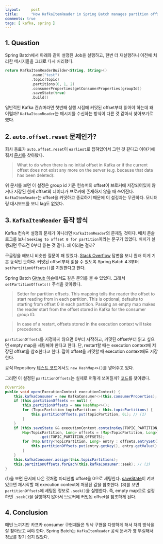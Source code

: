 ```yaml
---
layout:     post
title:      "How KafkaItemReader in Spring Batch manages partition offsets?"
comments: true
tags: [ kafka, spring ]
---
```


## 1. Question

Spring Batch에서 아래와 같이 설정된 Job을 실행하고, 한번 더 재실행하니 이전에 처리한 메시지들을 그대로 다시 처리했다. 

```kotlin
return KafkaItemReaderBuilder<String, String>()
            .name("test")
            .topic(topic)
            .partitions(0, 1, 2)
            .consumerProperties(getConsumerProperties(groupId))
            .saveState(true)
            .build()
```
일반적인 Kafka 컨슈머라면 첫번째 실행 시점에 커밋된 offset부터 읽어야 하는데 왜 이럴까? `KafkaIteamReader`는 메시지를 수신하는 방식이 다른 것 같아서 찾아보기로 했다.

## 2. `auto.offset.reset` 문제인가?

회사 동료가 `auto.offset.reset`이 `earliest`로 잡혀있어서 그런 것 같다고 이야기해줘서 [문서](https://docs.confluent.io/platform/current/installation/configuration/consumer-configs.html#consumerconfigs_auto.offset.reset)를 찾아봤다. 

> What to do when there is no initial offset in Kafka or if the current offset does not exist any more on the server (e.g. because that data has been deleted):

위 문서를 보면 이 설정은 group id 기준 컨슈머의 offset이 브로커에 저장되어있지 않거나 저장된 현재 offset의 데이터가 브로커에 존재하지 않을 때 쓰여진다. `KafkaItemReader`는 offset을 커밋하고 종료하기 때문에 이 설정과는 무관하다. 모니터링 대시보드를 보니 lag도 없었다.

## 3. `KafkaItemReader` 동작 방식

Kafka 컨슈머 설정의 문제가 아니라면 `KafkaItemReader`의 문제일 것이다. 배치 콘솔 로그를 보니 `Seeking to offset 0 for partition`이라는 문구가 있었다. 배치가 실행되면 무조건 0부터 읽는 것 같다. 왜 이러는 걸까?

구글링을 해보니 비슷한 질문이 꽤 있었다. [Stack Overflow](https://stackoverflow.com/a/65882465) 답변을 보니 원래 이게 기본 동작인 듯하다. 커밋된 offset부터 읽을 수 있도록 Spring Batch 4.3부터 `setPartitionOffsets()`를 지원한다고 한다.

Spring Batch [Github 이슈](https://github.com/spring-projects/spring-batch/issues/3631)에서도 같은 문의를 볼 수 있었다. 그래서 `setPartitionOffsets()` 주석을 찾아봤다.

> Setter for partition offsets. This mapping tells the reader the offset to start reading from in each partition. This is optional, defaults to starting from offset 0 in each partition. Passing an empty map makes the reader start from the offset stored in Kafka for the consumer group ID.

> In case of a restart, offsets stored in the execution context will take precedence.

`partitionOffsets`를 지정하지 않으면 0부터 시작하고, 커밋된 offset부터 읽고 싶으면 empty map을 세팅해야 한다고 한다. 단, restart할 때는 execution context에 저장된 offset을 참조한다고 한다. 잡이 offset을 커밋할 때 execution context에도 저장한다.

공식 Repository [테스트 코드](https://github.com/spring-projects/spring-batch/blob/main/spring-batch-infrastructure/src/test/java/org/springframework/batch/item/kafka/KafkaItemReaderTests.java#L250)에서도 `new HashMap<>()`를 넣어주고 있다.

그러면 이 설정된 `partitionOffsets`는 실제로 어떻게 쓰여질까? [코드](https://github.com/spring-projects/spring-batch/blob/c4ad90b9b191b94cb4d21f90e5759bda9857e341/spring-batch-infrastructure/src/main/java/org/springframework/batch/item/kafka/KafkaItemReader.java#L169)를 찾아봤다.

```java
@Override
public void open(ExecutionContext executionContext) {
	this.kafkaConsumer = new KafkaConsumer<>(this.consumerProperties);
	if (this.partitionOffsets == null) {
		this.partitionOffsets = new HashMap<>();
		for (TopicPartition topicPartition : this.topicPartitions) {
			this.partitionOffsets.put(topicPartition, 0L); // (1)
		}
	}
	if (this.saveState && executionContext.containsKey(TOPIC_PARTITION_OFFSETS)) { // (2)
		Map<TopicPartition, Long> offsets = (Map<TopicPartition, Long>) executionContext
				.get(TOPIC_PARTITION_OFFSETS);
		for (Map.Entry<TopicPartition, Long> entry : offsets.entrySet()) {
			this.partitionOffsets.put(entry.getKey(), entry.getValue() == 0 ? 0 : entry.getValue() + 1);
		}
	}
	this.kafkaConsumer.assign(this.topicPartitions);
	this.partitionOffsets.forEach(this.kafkaConsumer::seek); // (3)
}
```

(1)을 보면 문서에 나온 것처럼 파티션별 offset을 0으로 세팅한다. [saveState](https://docs.spring.io/spring-batch/docs/current/reference/html/readersAndWriters.html#process-indicator)이 켜져있으면 재시작할 때 execution context에 저장된 값을 참조한다. (3)를 보면 `partitionOffsets`에 세팅된 정보로 `.seek()`을 실행한다. 즉, empty map으로 설정하면 `.seek()`을 실행하지 않아서 브로커에 커밋된 offset을 참조하게 된다.

## 4. Conclusion

매번 느끼지만 카프카 consumer 구현체들은 워낙 구현을 다양하게 해서 처리 방식을 잘 찾아보고 써야 한다. Spring Batch는 `KafkaItemReader` 공식 문서가 영 부실해서 정보를 찾기 쉽지 않았다.
